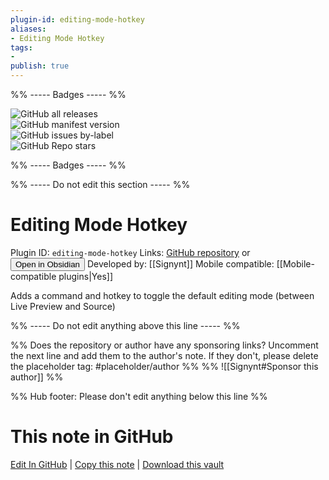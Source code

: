 ```yaml
---
plugin-id: editing-mode-hotkey
aliases:
- Editing Mode Hotkey
tags: 
- 
publish: true
---
```


%% ----- Badges ----- %%

![GitHub all releases](https://img.shields.io/github/downloads/Signynt/obsidian-editing-mode-hotkey/total?color=573E7A&logo=github&style=for-the-badge)   
![GitHub manifest version](https://img.shields.io/github/manifest-json/v/Signynt/obsidian-editing-mode-hotkey?color=573E7A&logo=github&style=for-the-badge)   
![GitHub issues by-label](https://img.shields.io/github/issues/Signynt/obsidian-editing-mode-hotkey/help%20wanted?color=573E7A&logo=github&style=for-the-badge)   
![GitHub Repo stars](https://img.shields.io/github/stars/Signynt/obsidian-editing-mode-hotkey?color=573E7A&logo=github&style=for-the-badge)

%% ----- Badges ----- %%

%% ----- Do not edit this section ----- %%

# Editing Mode Hotkey

Plugin ID: `editing-mode-hotkey`
Links: [GitHub repository](https://github.com/Signynt/obsidian-editing-mode-hotkey) or [<button id=HH>Open in Obsidian</button>](obsidian://show-plugin?id=editing-mode-hotkey)
Developed by: [[Signynt]]
Mobile compatible: [[Mobile-compatible plugins|Yes]]

Adds a command and hotkey to toggle the default editing mode (between Live Preview and Source)

%% ----- Do not edit anything above this line ----- %% 

%% Does the repository or author have any sponsoring links? Uncomment the next line and add them to the author's note. If they don't, please delete the placeholder tag: #placeholder/author %%
%% ![[Signynt#Sponsor this author]] %%

%% Hub footer: Please don't edit anything below this line %%

# This note in GitHub

<span class="git-footer">[Edit In GitHub](https://github.dev/obsidian-community/obsidian-hub/blob/main/02%20-%20Community%20Expansions/02.05%20All%20Community%20Expansions/Plugins/editing-mode-hotkey.md "git-hub-edit-note") | [Copy this note](https://raw.githubusercontent.com/obsidian-community/obsidian-hub/main/02%20-%20Community%20Expansions/02.05%20All%20Community%20Expansions/Plugins/editing-mode-hotkey.md "git-hub-copy-note") | [Download this vault](https://github.com/obsidian-community/obsidian-hub/archive/refs/heads/main.zip "git-hub-download-vault") </span>
